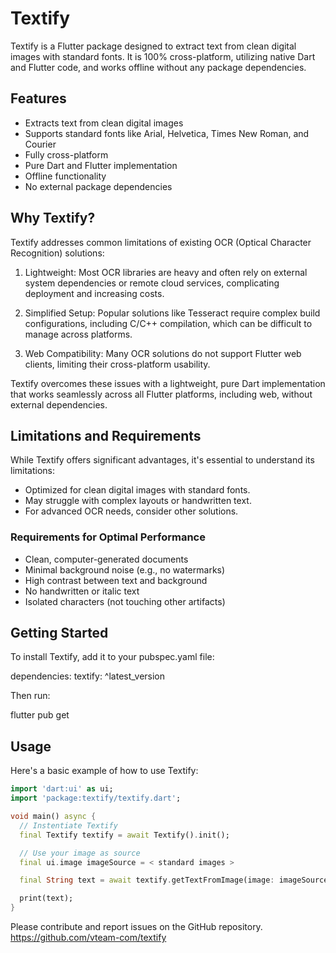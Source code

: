 # Textify

Textify is a Flutter package designed to extract text from clean digital images with standard fonts. It is 100% cross-platform, utilizing native Dart and Flutter code, and works offline without any package dependencies.

## Features

- Extracts text from clean digital images
- Supports standard fonts like Arial, Helvetica, Times New Roman, and Courier
- Fully cross-platform
- Pure Dart and Flutter implementation
- Offline functionality
- No external package dependencies

## Why Textify?

Textify addresses common limitations of existing OCR (Optical Character Recognition) solutions:

1. Lightweight: Most OCR libraries are heavy and often rely on external system dependencies or remote cloud services, complicating deployment and increasing costs.

2. Simplified Setup: Popular solutions like Tesseract require complex build configurations, including C/C++ compilation, which can be difficult to manage across platforms.

3. Web Compatibility: Many OCR solutions do not support Flutter web clients, limiting their cross-platform usability.

Textify overcomes these issues with a lightweight, pure Dart implementation that works seamlessly across all Flutter platforms, including web, without external dependencies.

## Limitations and Requirements

While Textify offers significant advantages, it's essential to understand its limitations:

- Optimized for clean digital images with standard fonts.
- May struggle with complex layouts or handwritten text.
- For advanced OCR needs, consider other solutions.

### Requirements for Optimal Performance

- Clean, computer-generated documents
- Minimal background noise (e.g., no watermarks)
- High contrast between text and background
- No handwritten or italic text
- Isolated characters (not touching other artifacts)

## Getting Started

To install Textify, add it to your pubspec.yaml file:

dependencies:
  textify: ^latest_version

Then run:

flutter pub get

## Usage

Here's a basic example of how to use Textify:

```dart
import 'dart:ui' as ui;
import 'package:textify/textify.dart';

void main() async {
  // Instentiate Textify
  final Textify textify = await Textify().init();

  // Use your image as source
  final ui.image imageSource = < standard images >

  final String text = await textify.getTextFromImage(image: imageSource);

  print(text);
}
```

Please contribute and report issues on the GitHub repository.
<https://github.com/vteam-com/textify>
